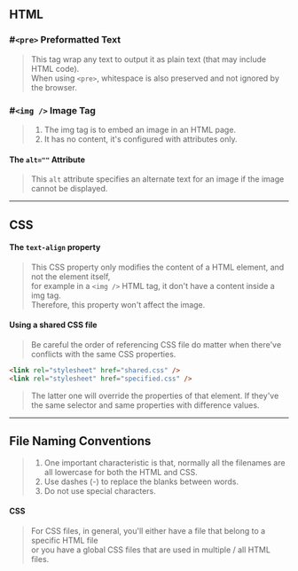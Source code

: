 ## HTML
### #`<pre>` Preformatted Text
> This tag wrap any text to output it as plain text (that may include HTML code). <br/>
> When using `<pre>`, whitespace is also preserved and not ignored by the browser.

### #`<img />` Image Tag
> 1. The img tag is to embed an image in an HTML page. <br/>
> 2. It has no content, it's configured with attributes only.

#### The `alt=""` Attribute
> This `alt` attribute specifies an alternate text for an image if the image cannot be displayed.

---

## CSS
#### The `text-align` property
> This CSS property only modifies the content of a HTML element, and not the element itself, <br/>
> for example in a `<img />` HTML tag, it don't have a content inside a img tag. <br/>
> Therefore, this property won't affect the image.

#### Using a shared CSS file
> Be careful the order of referencing CSS file do matter when there've conflicts with the same CSS properties.

```html
<link rel="stylesheet" href="shared.css" />
<link rel="stylesheet" href="specified.css" />
```
> The latter one will override the properties of that element. 
If they've the same selector and same properties with difference values.
---

## File Naming Conventions
> 1. One important characteristic is that, normally all the filenames are all lowercase for both the HTML and CSS.
> 2. Use dashes (-) to replace the blanks between words.
> 3. Do not use special characters.
#### CSS
> For CSS files, in general, you'll either have a file that belong to a specific HTML file <br/>
or you have a global CSS files that are used in multiple / all HTML files.

